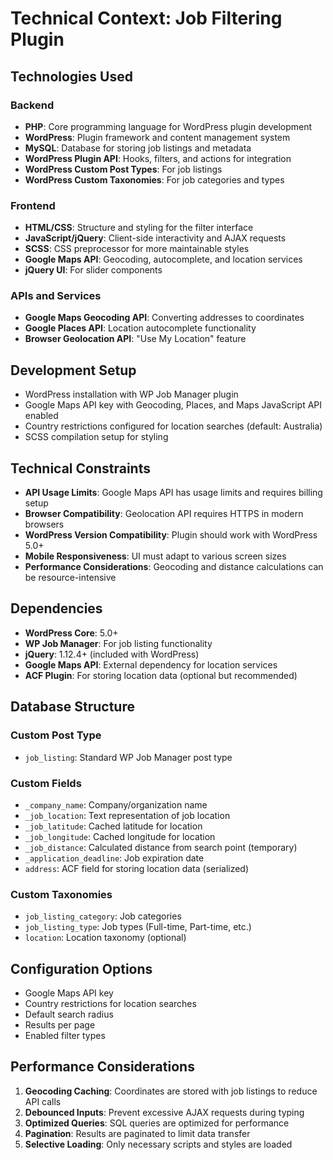 # Technical Context: Job Filtering Plugin

## Technologies Used

### Backend
- **PHP**: Core programming language for WordPress plugin development
- **WordPress**: Plugin framework and content management system
- **MySQL**: Database for storing job listings and metadata
- **WordPress Plugin API**: Hooks, filters, and actions for integration
- **WordPress Custom Post Types**: For job listings
- **WordPress Custom Taxonomies**: For job categories and types

### Frontend
- **HTML/CSS**: Structure and styling for the filter interface
- **JavaScript/jQuery**: Client-side interactivity and AJAX requests
- **SCSS**: CSS preprocessor for more maintainable styles
- **Google Maps API**: Geocoding, autocomplete, and location services
- **jQuery UI**: For slider components

### APIs and Services
- **Google Maps Geocoding API**: Converting addresses to coordinates
- **Google Places API**: Location autocomplete functionality
- **Browser Geolocation API**: "Use My Location" feature

## Development Setup
- WordPress installation with WP Job Manager plugin
- Google Maps API key with Geocoding, Places, and Maps JavaScript API enabled
- Country restrictions configured for location searches (default: Australia)
- SCSS compilation setup for styling

## Technical Constraints
- **API Usage Limits**: Google Maps API has usage limits and requires billing setup
- **Browser Compatibility**: Geolocation API requires HTTPS in modern browsers
- **WordPress Version Compatibility**: Plugin should work with WordPress 5.0+
- **Mobile Responsiveness**: UI must adapt to various screen sizes
- **Performance Considerations**: Geocoding and distance calculations can be resource-intensive

## Dependencies
- **WordPress Core**: 5.0+
- **WP Job Manager**: For job listing functionality
- **jQuery**: 1.12.4+ (included with WordPress)
- **Google Maps API**: External dependency for location services
- **ACF Plugin**: For storing location data (optional but recommended)

## Database Structure

### Custom Post Type
- `job_listing`: Standard WP Job Manager post type

### Custom Fields
- `_company_name`: Company/organization name
- `_job_location`: Text representation of job location
- `_job_latitude`: Cached latitude for location
- `_job_longitude`: Cached longitude for location
- `_job_distance`: Calculated distance from search point (temporary)
- `_application_deadline`: Job expiration date
- `address`: ACF field for storing location data (serialized)

### Custom Taxonomies
- `job_listing_category`: Job categories
- `job_listing_type`: Job types (Full-time, Part-time, etc.)
- `location`: Location taxonomy (optional)

## Configuration Options
- Google Maps API key
- Country restrictions for location searches
- Default search radius
- Results per page
- Enabled filter types

## Performance Considerations
1. **Geocoding Caching**: Coordinates are stored with job listings to reduce API calls
2. **Debounced Inputs**: Prevent excessive AJAX requests during typing
3. **Optimized Queries**: SQL queries are optimized for performance
4. **Pagination**: Results are paginated to limit data transfer
5. **Selective Loading**: Only necessary scripts and styles are loaded
